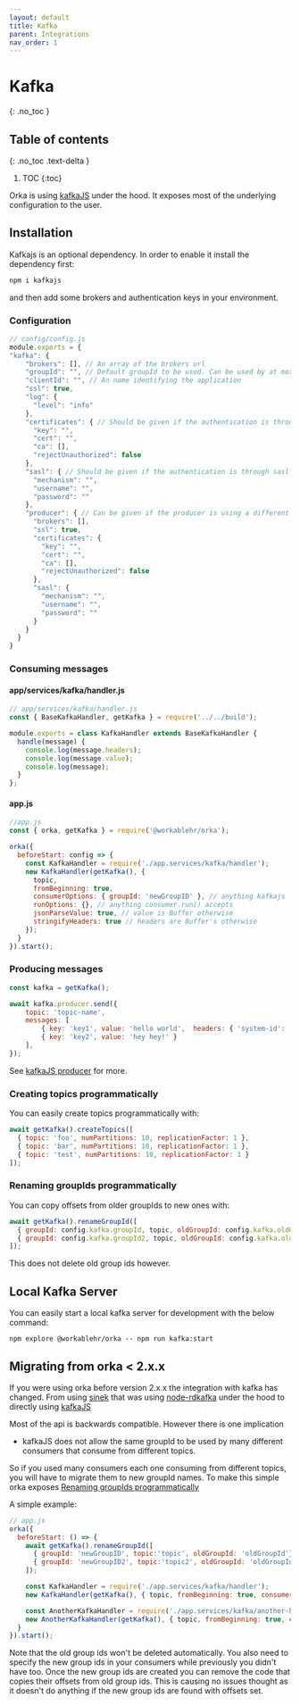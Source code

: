 ```yaml
---
layout: default
title: Kafka
parent: Integrations
nav_order: 1
---
```


# Kafka
{: .no_toc }

## Table of contents
{: .no_toc .text-delta }

1. TOC
{:toc}



Orka is using [kafkaJS](https://kafka.js.org/) under the hood. It exposes most of the underlying configuration to the user.

## Installation

Kafkajs is an optional dependency. In order to enable it install the dependency first:

```sh
npm i kafkajs
```

and then add some brokers and authentication keys in your environment.

### Configuration


```js
// config/config.js
module.exports = {
"kafka": {
    "brokers": [], // An array of the brokers url
    "groupId": "", // Default groupId to be used. Can be used by at most one consumer. All following consumers must overwrite it
    "clientId": "", // An name identifying the application
    "ssl": true,
    "log": {
      "level": "info"
    },
    "certificates": { // Should be given if the authentication is through certificates
      "key": "",
      "cert": "",
      "ca": [],
      "rejectUnauthorized": false
    },
    "sasl": { // Should be given if the authentication is through sasl
      "mechanism": "",
      "username": "",
      "password": ""
    },
    "producer": { // Can be given if the producer is using a different kafka broker than the consumer. Might be useful for migrating brokers.
      "brokers": [],
      "ssl": true,
      "certificates": {
        "key": "",
        "cert": "",
        "ca": [],
        "rejectUnauthorized": false
      },
      "sasl": {
        "mechanism": "",
        "username": "",
        "password": ""
      }
    }
  }
}
```

### Consuming messages


#### app/services/kafka/handler.js
```js
// app/services/kafka/handler.js
const { BaseKafkaHandler, getKafka } = require('../../build');

module.exports = class KafkaHandler extends BaseKafkaHandler {
  handle(message) {
    console.log(message.headers);
    console.log(message.value);
    console.log(message);
  }
};
```

#### app.js
```js
//app.js
const { orka, getKafka } = require('@workablehr/orka');

orka({
  beforeStart: config => {
    const KafkaHandler = require('./app.services/kafka/handler');
    new KafkaHandler(getKafka(), {
      topic,
      fromBeginning: true,
      consumerOptions: { groupId: 'newGroupID' }, // anything kafkajs  .consumer() accepts
      runOptions: {}, // anything consumer.run() accepts
      jsonParseValue: true, // value is Buffer otherwise
      stringifyHeaders: true // headers are Buffer's otherwise
    });
  }
}).start();
```

### Producing messages

```js
const kafka = getKafka();

await kafka.producer.send({
    topic: 'topic-name',
    messages: [
        { key: 'key1', value: 'hello world',  headers: { 'system-id': 'my-system' } },
        { key: 'key2', value: 'hey hey!' }
    ],
});
```

See [kafkaJS producer](https://kafka.js.org/docs/producing) for more.

### Creating topics programmatically

You can easily create topics programmatically with:

```js
await getKafka().createTopics([
  { topic: 'foo', numPartitions: 10, replicationFactor: 1 },
  { topic: 'bar', numPartitions: 10, replicationFactor: 1 },
  { topic: 'test', numPartitions: 10, replicationFactor: 1 }
]);
```

### Renaming groupIds programmatically

You can copy offsets from older groupIds to new ones with:
```js
await getKafka().renameGroupId([
  { groupId: config.kafka.groupId, topic, oldGroupId: config.kafka.oldGroupId },
  { groupId: config.kafka.groupId2, topic, oldGroupId: config.kafka.oldGroupId2 },
]);
```

This does not delete old group ids however.

## Local Kafka Server

You can easily start a local kafka server for development with the below command:

`npm explore @workablehr/orka -- npm run kafka:start`

## Migrating from orka < 2.x.x

If you were using orka before version 2.x.x the integration with kafka has changed.
From using [sinek](https://www.npmjs.com/package/sinek) that was using [node-rdkafka](https://www.npmjs.com/package/node-rdkafka) under the hood to directly using [kafkaJS](https://kafka.js.org/)

Most of the api is backwards compatible. However there is one implication

- kafkaJS does not allow the same groupId to be used by many different consumers that consume from different topics.

So if you used many consumers each one consuming from different topics, you will have to migrate them to new groupId names.
To make this simple orka exposes [Renaming groupIds programmatically](https://workable.github.io/orka/integrations/kafka#renaming-groupids-programmatically)

A simple example:

```js
// app.js
orka({
  beforeStart: () => {
    await getKafka().renameGroupId([
      { groupId: 'newGroupID', topic:'topic', oldGroupId: 'oldGroupId'}
      { groupId: 'newGroupID2', topic:'topic2', oldGroupId: 'oldGroupId'}
    ]);

    const KafkaHandler = require('./app.services/kafka/handler');
    new KafkaHandler(getKafka(), { topic, fromBeginning: true, consumerOptions: { groupId:'newGroupID' } });

    const AnotherKafkaHandler = require('./app.services/kafka/another-handler');
    new AnotherKafkaHandler(getKafka(), { topic, fromBeginning: true, consumerOptions: { groupId:'newGroupID2' } });
  }
}).start();

```

Note that the old group ids won't be deleted automatically.
You also need to specify the new group ids in your consumers while previously you didn't have too.
Once the new group ids are created you can remove the code that copies their offsets from old group ids. This is causing no issues thought as it doesn't do anything if the new group ids are found with offsets set.
